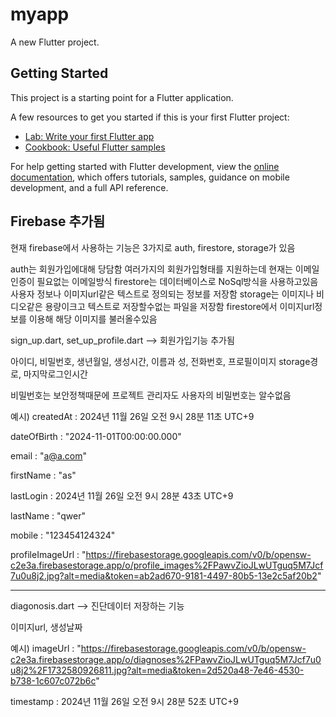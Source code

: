 # myapp

A new Flutter project.

## Getting Started

This project is a starting point for a Flutter application.

A few resources to get you started if this is your first Flutter project:

- [Lab: Write your first Flutter app](https://docs.flutter.dev/get-started/codelab)
- [Cookbook: Useful Flutter samples](https://docs.flutter.dev/cookbook)

For help getting started with Flutter development, view the
[online documentation](https://docs.flutter.dev/), which offers tutorials,
samples, guidance on mobile development, and a full API reference.


## Firebase 추가됨

현재 firebase에서 사용하는 기능은 3가지로 auth, firestore, storage가 있음

auth는 회원가입에대해 당담함 여러가지의 회원가입형태를 지원하는데 현재는 이메일 인증이 필요없는 이메일방식
firestore는 데이터베이스로 NoSql방식을 사용하고있음 사용자 정보나 이미지url같은 텍스트로 정의되는 정보를 저장함
storage는 이미지나 비디오같은 용량이크고 텍스트로 저장할수없는 파일을 저장함 firestore에서 이미지url정보를 이용해 해당 이미지를 불러올수있음



sign_up.dart, set_up_profile.dart   -->    회원가입기능 추가됨

아이디, 비밀번호, 생년월일, 생성시간, 이름과 성, 전화번호, 프로필이미지 storage경로, 마지막로그인시간

비밀번호는 보안정책때문에 프로젝트 관리자도 사용자의 비밀번호는 알수없음

예시)
createdAt   :   2024년 11월 26일 오전 9시 28분 11초 UTC+9

dateOfBirth :   "2024-11-01T00:00:00.000"

email   :   "a@a.com"

firstName   :   "as"

lastLogin   :   2024년 11월 26일 오전 9시 28분 43초 UTC+9

lastName    :   "qwer"

mobile  :   "123454124324"

profileImageUrl :   "https://firebasestorage.googleapis.com/v0/b/opensw-c2e3a.firebasestorage.app/o/profile_images%2FPawvZioJLwUTguq5M7Jcf7u0u8j2.jpg?alt=media&token=ab2ad670-9181-4497-80b5-13e2c5af20b2"

------------------------------------------------------------------------------------------------------------------------------------------------

diagonosis.dart  -->  진단데이터 저장하는 기능

이미지url, 생성날짜 

예시)
imageUrl    :   "https://firebasestorage.googleapis.com/v0/b/opensw-c2e3a.firebasestorage.app/o/diagnoses%2FPawvZioJLwUTguq5M7Jcf7u0u8j2%2F1732580926811.jpg?alt=media&token=2d520a48-7e46-4530-b738-1c607c072b6c"

timestamp   :   2024년 11월 26일 오전 9시 28분 52초 UTC+9

